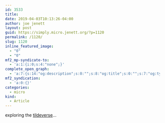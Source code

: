 ```yaml
---
id: 3533
title: 
date: 2019-04-03T10:13:26-04:00
author: joe jenett
layout: post
guid: https://simply.micro.jenett.org/?p=1120
permalink: /1120/
slug: 1120
inline_featured_image:
  - "0"
  - "0"
mf2_mp-syndicate-to:
  - 'a:1:{i:0;s:4:"none";}'
complete_open_graph:
  - 'a:7:{s:14:"og:description";s:0:"";s:8:"og:title";s:0:"";s:7:"og:type";s:0:"";s:12:"twitter:card";s:7:"summary";s:15:"twitter:creator";s:0:"";s:19:"twitter:description";s:0:"";s:8:"og:image";s:0:"";}'
mf2_syndication:
  - 'a:0:{}'
categories:
  - micro
kind:
  - Article
---
```

exploring the [tildeverse](https://tildeverse.org/ "tildeverse")...